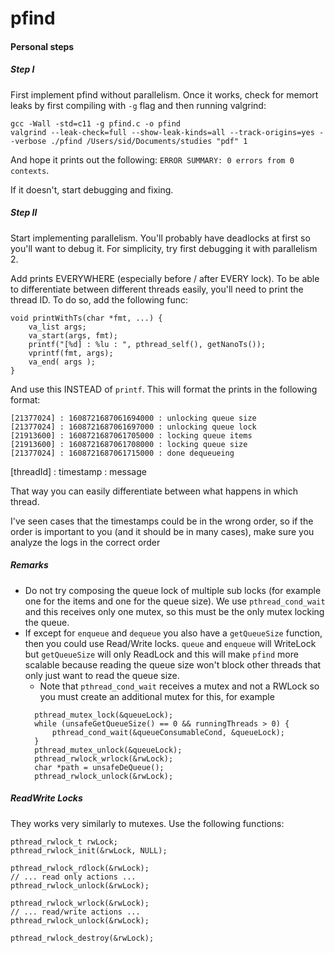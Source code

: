 # pfind
#### Personal steps

##### Step I
First implement pfind without parallelism. Once it works, check for memort leaks by first compiling 
with `-g` flag and then running valgrind:
```
gcc -Wall -std=c11 -g pfind.c -o pfind
valgrind --leak-check=full --show-leak-kinds=all --track-origins=yes --verbose ./pfind /Users/sid/Documents/studies "pdf" 1
```

And hope it prints out the following: `ERROR SUMMARY: 0 errors from 0 contexts`.

If it doesn't, start debugging and fixing.

##### Step II
Start implementing parallelism. You'll probably have deadlocks at first so you'll want to debug it. For simplicity, try first
debugging it with parallelism 2.

Add prints EVERYWHERE (especially before / after EVERY lock). To be able to differentiate between different threads easily, 
you'll need to print the thread ID. To do so, add the following func:
```
void printWithTs(char *fmt, ...) {
    va_list args;
    va_start(args, fmt);
    printf("[%d] : %lu : ", pthread_self(), getNanoTs());
    vprintf(fmt, args);
    va_end( args );
}
```
And use this INSTEAD of `printf`. This will format the prints in the following format:
```
[21377024] : 1608721687061694000 : unlocking queue size
[21377024] : 1608721687061697000 : unlocking queue lock
[21913600] : 1608721687061705000 : locking queue items
[21913600] : 1608721687061708000 : locking queue size
[21377024] : 1608721687061715000 : done dequeueing
```
[threadId] : timestamp : message

That way you can easily differentiate between what happens in which thread.

I've seen cases that the timestamps could be in the wrong order, so if the order is important to you 
(and it should be in many cases), make sure you analyze the logs in the correct order

##### Remarks
* Do not try composing the queue lock of multiple sub locks (for example one for the items and one for the queue size).
We use `pthread_cond_wait` and this receives only one mutex, so this must be the only mutex locking the queue.
* If except for `enqueue` and `dequeue` you also have a `getQueueSize` function, then you could use
Read/Write locks. `queue` and `enqueue` will WriteLock but `getQueueSize` will only ReadLock
and this will make `pfind` more scalable because reading the queue size won't block other threads that only just want to
read the queue size.
  * Note that `pthread_cond_wait` receives a mutex and not a RWLock so you must create an additional mutex for this, 
  for example 
  ```
    pthread_mutex_lock(&queueLock);
    while (unsafeGetQueueSize() == 0 && runningThreads > 0) {
        pthread_cond_wait(&queueConsumableCond, &queueLock);
    }
    pthread_mutex_unlock(&queueLock);
    pthread_rwlock_wrlock(&rwLock);
    char *path = unsafeDeQueue();
    pthread_rwlock_unlock(&rwLock);
  ```

##### ReadWrite Locks
They works very similarly to mutexes. Use the following functions:
```
pthread_rwlock_t rwLock;
pthread_rwlock_init(&rwLock, NULL);

pthread_rwlock_rdlock(&rwLock);
// ... read only actions ...
pthread_rwlock_unlock(&rwLock);

pthread_rwlock_wrlock(&rwLock);
// ... read/write actions ...
pthread_rwlock_unlock(&rwLock);

pthread_rwlock_destroy(&rwLock);
```
